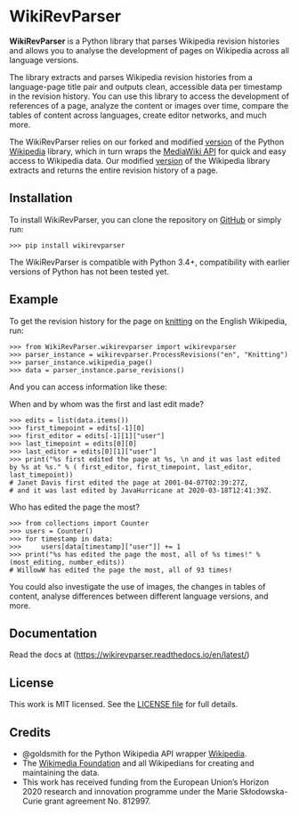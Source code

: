 # WikiRevParser

**WikiRevParser** is a Python library that parses Wikipedia revision histories and allows you to analyse the development of pages on Wikipedia across all language versions.

The library extracts and parses Wikipedia revision histories from a language-page title pair and outputs clean, accessible data per timestamp in the revision history. 
You can use this library to access the development of references of a page, analyze the content or images over time, compare the tables of content across languages, create editor networks, and much more.

The WikiRevParser relies on our forked and modified [version](https://github.com/ajoer/Wikipedia) of the Python [Wikipedia](https://github.com/goldsmith/Wikipedia) library, which in turn wraps the [MediaWiki API](https://www.mediawiki.org/wiki/API) for quick and easy access to Wikipedia data.
Our modified [version](https://github.com/ajoer/Wikipedia) of the Wikipedia library extracts and returns the entire revision history of a page.

## Installation

To install WikiRevParser, you can clone the repository on [GitHub](https://github.com/ajoer/WikiRevParser) or simply run:

	>>> pip install wikirevparser

The WikiRevParser is compatible with Python 3.4+, compatibility with earlier versions of Python has not been tested yet.


## Example

To get the revision history for the page on [knitting](https://en.wikipedia.org/wiki/Knitting) on the English Wikipedia, run:

	>>> from WikiRevParser.wikirevparser import wikirevparser
	>>> parser_instance = wikirevparser.ProcessRevisions("en", "Knitting") 
	>>> parser_instance.wikipedia_page()
	>>> data = parser_instance.parse_revisions()

And you can access information like these:

When and by whom was the first and last edit made?

	>>> edits = list(data.items())
	>>> first_timepoint = edits[-1][0]
	>>> first_editor = edits[-1][1]["user"]
	>>> last_timepoint = edits[0][0]
	>>> last_editor = edits[0][1]["user"]
	>>> print("%s first edited the page at %s, \n and it was last edited by %s at %s." % ( first_editor, first_timepoint, last_editor, last_timepoint))
	# Janet Davis first edited the page at 2001-04-07T02:39:27Z, 
	# and it was last edited by JavaHurricane at 2020-03-18T12:41:39Z.

Who has edited the page the most?

	>>> from collections import Counter
	>>> users = Counter()
	>>> for timestamp in data:
	>>>		users[data[timestamp]["user"]] += 1
	>>> print("%s has edited the page the most, all of %s times!" % (most_editing, number_edits))
	# WillowW has edited the page the most, all of 93 times!

You could also investigate the use of images, the changes in tables of content, analyse differences between different language versions, and more. 

## Documentation

Read the docs at (https://wikirevparser.readthedocs.io/en/latest/)

## License

This work is MIT licensed. See the [LICENSE file](https://github.com/ajoer/WikiRevParser/LICENSE) for full details.

## Credits

- @goldsmith for the Python Wikipedia API wrapper [Wikipedia](https://github.com/goldsmith/Wikipedia).
- The [Wikimedia Foundation](http://wikimediafoundation.org/wiki/Home) and all Wikipedians for creating and maintaining the data.
- This work has received funding from the European Union’s Horizon 2020 research and innovation programme under the Marie Skłodowska-Curie grant agreement No. 812997.

